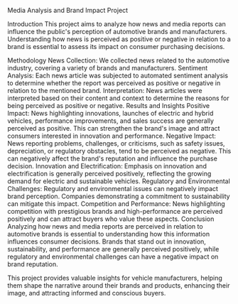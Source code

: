Media Analysis and Brand Impact Project

Introduction
This project aims to analyze how news and media reports can influence the public's perception of automotive brands and manufacturers. Understanding how news is perceived as positive or negative in relation to a brand is essential to assess its impact on consumer purchasing decisions.

Methodology
News Collection: We collected news related to the automotive industry, covering a variety of brands and manufacturers.
Sentiment Analysis: Each news article was subjected to automated sentiment analysis to determine whether the report was perceived as positive or negative in relation to the mentioned brand.
Interpretation: News articles were interpreted based on their content and context to determine the reasons for being perceived as positive or negative.
Results and Insights
Positive Impact:
News highlighting innovations, launches of electric and hybrid vehicles, performance improvements, and sales success are generally perceived as positive. This can strengthen the brand's image and attract consumers interested in innovation and performance.
Negative Impact:
News reporting problems, challenges, or criticisms, such as safety issues, depreciation, or regulatory obstacles, tend to be perceived as negative. This can negatively affect the brand's reputation and influence the purchase decision.
Innovation and Electrification:
Emphasis on innovation and electrification is generally perceived positively, reflecting the growing demand for electric and sustainable vehicles.
Regulatory and Environmental Challenges:
Regulatory and environmental issues can negatively impact brand perception. Companies demonstrating a commitment to sustainability can mitigate this impact.
Competition and Performance:
News highlighting competition with prestigious brands and high-performance are perceived positively and can attract buyers who value these aspects.
Conclusion
Analyzing how news and media reports are perceived in relation to automotive brands is essential to understanding how this information influences consumer decisions. Brands that stand out in innovation, sustainability, and performance are generally perceived positively, while regulatory and environmental challenges can have a negative impact on brand reputation.

This project provides valuable insights for vehicle manufacturers, helping them shape the narrative around their brands and products, enhancing their image, and attracting informed and conscious buyers.
